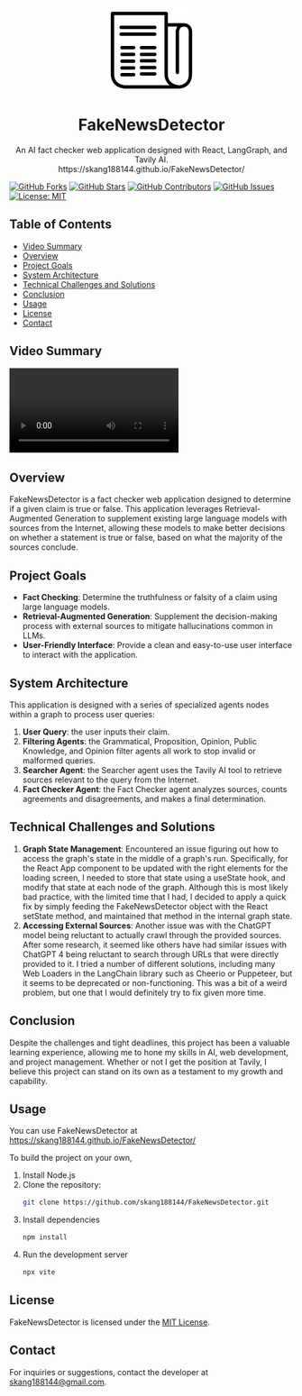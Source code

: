 
<br />
<div align="center">
  <a href="https://github.com/skang188144/FakeNewsDetector">
    <img src="public/icon-light.svg" alt="Logo" width="150" height="150">
  </a>

  <h1 align="center">FakeNewsDetector</h1>

  <p align="center">
    An AI fact checker web application designed with React, LangGraph, and Tavily AI.
    <br />
    https://skang188144.github.io/FakeNewsDetector/
  </p>
</div>

[
![GitHub Forks](https://img.shields.io/github/forks/skang188144/FakeNewsDetector.svg?label=Forks)](https://github.com/skang188144/FakeNewsDetector/forks) [![GitHub Stars](https://img.shields.io/github/stars/skang188144/FakeNewsDetector.svg?label=Stars)](https://github.com/skang188144/FakeNewsDetector/stargazers) [![GitHub Contributors](https://img.shields.io/github/contributors/skang188144/FakeNewsDetector.svg?label=Contributors)](https://github.com/skang188144/FakeNewsDetector/graphs/contributors) [![GitHub Issues](https://img.shields.io/github/issues/skang188144/FakeNewsDetector.svg?label=Issues)](https://github.com/skang188144/FakeNewsDetector/issues) [![License: MIT](https://img.shields.io/badge/License-MIT-yellow.svg)](https://opensource.org/licenses/MIT)

## Table of Contents 
- [Video Summary](#video-summary) 
- [Overview](#overview) 
- [Project Goals](#project-goals) 
- [System Architecture](#system-architecture) 
- [Technical Challenges and Solutions](#technical-challenges-and-solutions) 
- [Conclusion](#conclusion) 
- [Usage](#usage) 
- [License](#license)
- [Contact](#contact)

## Video Summary
<video>
	<source src="/Project Description.mp4" type="video/mp4"/>
</video>

## Overview
FakeNewsDetector is a fact checker web application designed to determine if a given claim is true or false. This application leverages Retrieval-Augmented Generation to supplement existing large language models with sources from the Internet, allowing these models to make better decisions on whether a statement is true or false, based on what the majority of the sources conclude.

## Project Goals
- **Fact Checking**: Determine the truthfulness or falsity of a claim using large language models.
- **Retrieval-Augmented Generation**: Supplement the decision-making process with external sources to mitigate hallucinations common in LLMs. 
- **User-Friendly Interface**: Provide a clean and easy-to-use user interface to interact with the application.

## System Architecture 
This application is designed with a series of specialized agents nodes within a graph to process user queries: 
1. **User Query**: the user inputs their claim. 
2. **Filtering Agents**: the Grammatical, Proposition, Opinion, Public Knowledge, and Opinion filter agents all work to stop invalid or malformed queries.
3.  **Searcher Agent**: the Searcher agent uses the Tavily AI tool to retrieve sources relevant to the query from the Internet.
5. **Fact Checker Agent**: the Fact Checker agent analyzes sources, counts agreements and disagreements, and makes a final determination.

## Technical Challenges and Solutions 
1. **Graph State Management**: Encountered an issue figuring out how to access the graph's state in the middle of a graph's run. Specifically, for the React App component to be updated with the right elements for the loading screen, I needed to store that state using a useState hook, and modify that state at each node of the graph. Although this is most likely bad practice, with the limited time that I had, I decided to apply a quick fix by simply feeding the FakeNewsDetector object with the React setState method, and maintained that method in the internal graph state.
2.  **Accessing External Sources**: Another issue was with the ChatGPT model being reluctant to actually crawl through the provided sources. After some research, it seemed like others have had similar issues with ChatGPT 4 being reluctant to search through URLs that were directly provided to it. I tried a number of different solutions, including many Web Loaders in the LangChain library such as Cheerio or Puppeteer, but it seems to be deprecated or non-functioning. This was a bit of a weird problem, but one that I would definitely try to fix given more time.

## Conclusion 
Despite the challenges and tight deadlines, this project has been a valuable learning experience, allowing me to hone my skills in AI, web development, and project management. Whether or not I get the position at Tavily, I believe this project can stand on its own as a testament to my growth and capability.

## Usage
You can use FakeNewsDetector at https://skang188144.github.io/FakeNewsDetector/

To build the project on your own,
1. Install Node.js
2. Clone the repository: 
   ```bash 
   git clone https://github.com/skang188144/FakeNewsDetector.git
   ```
3. Install dependencies
   ```bash 
   npm install
   ```
4. Run the development server
   ```bash 
   npx vite
   ```

## License
FakeNewsDetector is licensed under the [MIT License](https://opensource.org/licenses/MIT).

## Contact
For inquiries or suggestions, contact the developer at skang188144@gmail.com.
